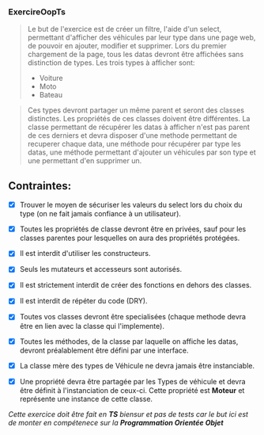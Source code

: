 ### ExercireOopTs

> Le but de l'exercice est de créer un filtre, l'aide d'un select, permettant d'afficher des véhicules par leur
> type dans une page web, de pouvoir en ajouter, modifier et supprimer. Lors du premier chargement de la page, tous les datas devront être affichées sans distinction
> de types. Les trois types à afficher sont:
> * Voiture
> * Moto
> * Bateau 

> Ces types devront partager un même parent et seront des classes distinctes. Les propriétés de ces classes doivent être différentes. La classe permettant de
> récupérer les datas à afficher n'est pas parent de ces derniers
> et devra disposer d'une methode permettant de recuperer chaque data, une méthode pour récupérer par type les datas, une méthode permettant d'ajouter un 
> véhicules par son type et une permettant d'en supprimer un.

## Contraintes:
- [x] Trouver le moyen de sécuriser les valeurs du select lors du choix du type (on ne fait jamais confiance à un utilisateur).
- [x] Toutes les propriétés de classe devront être en privées, sauf pour les classes parentes pour lesquelles on aura des propriétés protégées.
- [x] Il est interdit d'utiliser les constructeurs.
- [x] Seuls les mutateurs et accesseurs sont autorisés. 
- [x] Il est strictement interdit de créer des fonctions en dehors des classes.
- [x] Il est interdit de répéter du code (DRY).
- [X] Toutes vos classes devront être specialisées (chaque methode devra être en lien avec la classe qui l'implemente).
- [x] Toutes les méthodes, de la classe par laquelle on affiche les datas, devront préalablement être défini par une interface.
- [x] La classe mère des types de Véhicule ne devra jamais être instanciable. 
- [x] Une propriété devra être partagée par les Types de véhicule et devra être définit à l'instanciation de ceux-ci. Cette propriété est **Moteur** et représente une     instance de cette classe.


_Cette exercice doit être fait en **TS** biensur et pas de tests car le but ici est de monter en compétenece sur la **Programmation Orientée Objet**_ 
